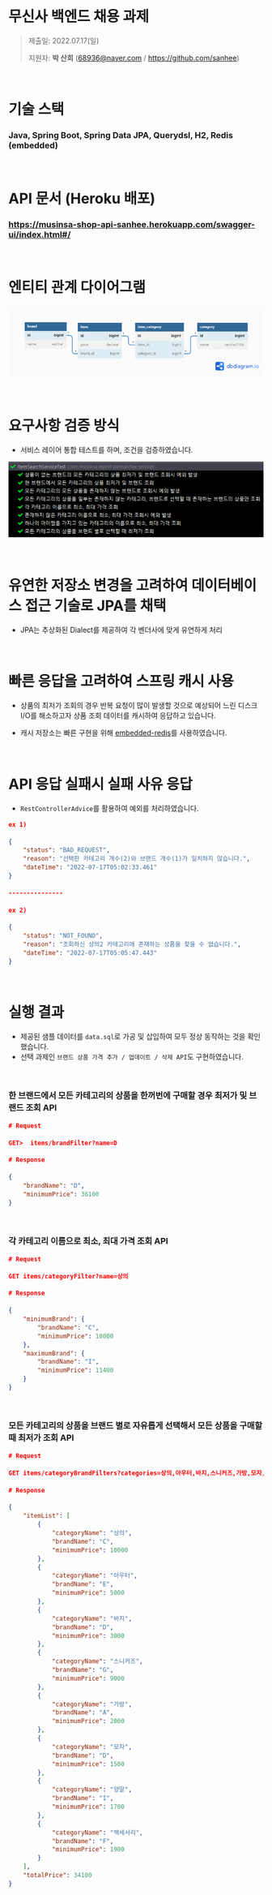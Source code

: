 # 무신사 백엔드 채용 과제

>  제출일: 2022.07.17(일)
>
>  지원자: **박 산희** (68936@naver.com / https://github.com/sanhee)

<br>


# 기술 스택

### Java, Spring Boot, Spring Data JPA, Querydsl, H2, Redis (embedded)

<br>

# API 문서 (Heroku 배포)

### https://musinsa-shop-api-sanhee.herokuapp.com/swagger-ui/index.html#/

<br>

# 엔티티 관계 다이어그램

![](./docs//images/erd2.png)

<br>

# 요구사항 검증 방식

- 서비스 레이어 통합 테스트를 하며, 조건을 검증하였습니다.

![](./docs//images/검증방식.png)


<br>


# 유연한 저장소 변경을 고려하여 데이터베이스 접근 기술로 JPA를 채택

- JPA는 추상화된 Dialect를 제공하여 각 벤더사에 맞게 유연하게 처리


<br>

# 빠른 응답을 고려하여 스프링 캐시 사용


- 상품의 최저가 조회의 경우 반복 요청이 많이 발생할 것으로 예상되어 느린 디스크 I/O를 해소하고자 상품 조회 데이터를 캐시하여 응답하고 있습니다.

- 캐시 저장소는 빠른 구현을 위해 [embedded-redis](https://github.com/ozimov/embedded-redis)를 사용하였습니다.

<br>

# API 응답 실패시 실패 사유 응답
- `RestControllerAdvice`를 활용하여 예외를 처리하였습니다.

```json
ex 1)

{
    "status": "BAD_REQUEST",
    "reason": "선택한 카테고리 개수(2)와 브랜드 개수(1)가 일치하지 않습니다.",
    "dateTime": "2022-07-17T05:02:33.461"
}

---------------

ex 2)

{
    "status": "NOT_FOUND",
    "reason": "조회하신 상의2 카테고리에 존재하는 상품을 찾을 수 없습니다.",
    "dateTime": "2022-07-17T05:05:47.443"
}

```

<br>

# 실행 결과

- 제공된 샘플 데이터를 `data.sql`로 가공 및 삽입하여 모두 정상 동작하는 것을 확인했습니다.
- 선택 과제인 `브랜드 상품 가격 추가 / 업데이트 / 삭제 API`도 구현하였습니다.

<br>

### 한 브랜드에서 모든 카테고리의 상품을 한꺼번에 구매할 경우 최저가 및 브랜드 조회  API

```json
# Request

GET>  items/brandFilter?name=D

# Response

{
    "brandName": "D",
    "minimumPrice": 36100
}
```

<br>

### 각 카테고리 이름으로 최소, 최대 가격 조회 API

```json
# Request

GET items/categoryFilter?name=상의

# Response

{
    "minimumBrand": {
        "brandName": "C",
        "minimumPrice": 10000
    },
    "maximumBrand": {
        "brandName": "I",
        "minimumPrice": 11400
    }
}
```

<br>

### 모든 카테고리의 상품을 브랜드 별로 자유롭게 선택해서 모든 상품을 구매할 때 최저가 조회 API


```json
# Request

GET items/categoryBrandFilters?categories=상의,아우터,바지,스니커즈,가방,모자,양말,액세서리&brands=C,E,D,G,A,D,I,F

# Response

{
    "itemList": [
        {
            "categoryName": "상의",
            "brandName": "C",
            "minimumPrice": 10000
        },
        {
            "categoryName": "아우터",
            "brandName": "E",
            "minimumPrice": 5000
        },
        {
            "categoryName": "바지",
            "brandName": "D",
            "minimumPrice": 3000
        },
        {
            "categoryName": "스니커즈",
            "brandName": "G",
            "minimumPrice": 9000
        },
        {
            "categoryName": "가방",
            "brandName": "A",
            "minimumPrice": 2000
        },
        {
            "categoryName": "모자",
            "brandName": "D",
            "minimumPrice": 1500
        },
        {
            "categoryName": "양말",
            "brandName": "I",
            "minimumPrice": 1700
        },
        {
            "categoryName": "액세서리",
            "brandName": "F",
            "minimumPrice": 1900
        }
    ],
    "totalPrice": 34100
}
```